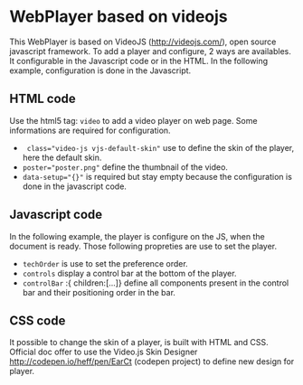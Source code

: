 # WebPlayer based on videojs

This WebPlayer is based on VideoJS (http://videojs.com/), open source javascript framework.
To add a player and configure, 2 ways are availables. It configurable in the Javascript code or in the HTML.
In the following example, configuration is done in the Javascript.


## HTML code

Use the html5 tag: `video` to add a video player on web page.
Some informations are required for configuration.

* ` class="video-js vjs-default-skin"` use to define the skin of the player, here the default skin.
* `poster="poster.png"` define the thumbnail of the video.
* ` data-setup="{}" ` is required but stay empty because the configuration is done in the javascript code.


## Javascript code

In the following example, the player is configure on the JS, when the document is ready.
Those following propreties are use to set the player.

* `techOrder` is use to set the preference order.
* `controls` display a control bar at the bottom of the player.
* `controlBar` :{ children:[...]} define all components present in the control bar and their positioning order in the bar.

## CSS code

It possible to change the skin of a player, is built with HTML and CSS. Official doc offer to use the Video.js Skin Designer http://codepen.io/heff/pen/EarCt (codepen project) to define new design for player.
